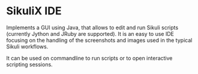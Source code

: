 SikuliX IDE
===

Implements a GUI using Java, that allows to edit and run Sikuli scripts (currently Jython and JRuby are supported). It is an easy to use IDE focusing on the handling of the screenshots and images used in the typical Sikuli workflows.

It can be used on commandline to run scripts or to open interactive scripting sessions.

